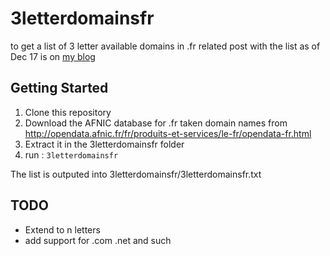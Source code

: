 # 3letterdomainsfr
to get a list of 3 letter available domains in .fr
related post with the list as of Dec 17 is on [my blog](https://sites.google.com/site/0x00007f5dee71f2f0/)

## Getting Started
1. Clone this repository
1. Download the AFNIC database for .fr taken domain names from http://opendata.afnic.fr/fr/produits-et-services/le-fr/opendata-fr.html
1. Extract it in the 3letterdomainsfr folder
1. run : ```3letterdomainsfr```

The list is outputed into 3letterdomainsfr/3letterdomainsfr.txt

## TODO
* Extend to n letters
* add support for .com .net and such
